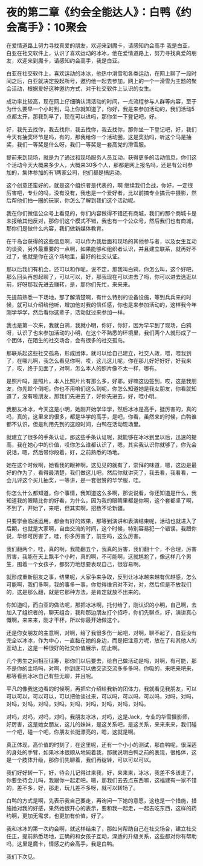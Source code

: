 # 夜的第二章《约会全能达人》：白鸭《约会高手》：10聚会

在爱情道路上努力寻找真爱的朋友，欢迎来到魔卡，请感知约会高手 我是白亚，白亚在社交软件上，认识了喜欢运动的冰冰，他在爱情道路上，努力寻找真爱的朋友，欢迎来到魔卡，请感知约会高手，我是白亚。

白亚在社交软件上，喜欢运动的冰冰，他热中滑雪和各类运动，在网上聊了一段时间之后，白亚就决定投起所号，邀约他一起去参加，网上的一个一滑雪为主题的聚会活动，根据爱好这种邀约方式，对于社交软件上认识的女生。

成功率比较高，现在网上仔细确认清活动的时间，一点流程参与人群等内容，至于为什么要早一个小时到，马上你就知道了，你好，我是来参加活动的，我们活动5点都太开，那我到早了，现在可以进吗，那你坐一下登记吧，好。

好，我先去找你，我去找你，我去找你，我去找你，那你坐一下登记吧，好，我们今天有抽奖环节是吗，有的，那我给你一个活动圈，这是奖劲吗，听这个马是抽奖，我们一等奖是什么呀，我们一等奖是一套高党的滑雪服。

提前来到现场，就是为了通过和现场服务人员互动，获得更多的活动信息，你们这个活动今天大概来多少人，大概来30多个人，那都是网上报名吗，还是有公司参加的，集体参加的有1两家公司，他们都是搞运动。

这个创意还蛮好的，就是这个组织者是代表的，啊 继续我们会战，你好，一定很厉害吧，专业的吗，没有没有，我也是一个爱好者，比以前搞专业搞云中摄影，然后帮他们拍一圈的玩家，你怎么了解到我们这个活动呢。

我在你们微信公众号上看见的，你们内容做得不错还有商城，我们的那个商城卡是未报给其他反对，那你们这个模式不错，我也有一个公众号，然后我们也有商城，那你们是做什么内容，我们做新媒体教育。

在千岛台获得的这些信息啊，可以作为我后面和现场的其他参与者，以及女生互动的谈资，另外最重要的一点啊，如果能够和组织者认识，并且建立联系，就再好不过了，他就是你在这个场地里，最好的社交认证。

那以后我们有机会，还可以和作呢，说不定，那我叫白鸦，你怎么叫，这个好吧，那么回头再想起聊了，可以可以，好，那我现在可以进去了吗，你可以进去选逛以前，好呀那我先进去赚转，是，那你们先忙，来来来。

先提前熟悉一下场地，那了解清楚啊，有什么特别的设备设施，等到兵兵来的时候，就可以介绍给他听，增加他对我的信任感，你也是来参加活动的，这样我今年刚学华学，然后看你这辈子，活动就过来参加一样。

我也是第一次来，我就白鸦，我就小明，你好，你好，因为早早到了现场，白鸦呀，认识了也来参加活动的小明，在这个不熟悉的环境里，我们两个人就形成了一个团体，在陌生的社交场合，会有很多的社交孤岛。

那联系起这些社交孤岛，形成团体，就可以给自己建立，社交人政，喂，喂我到了，在哪儿啊，我怎么看见你啊，哎，这儿这儿呢，你在那儿好好好好，好我来了，哎，终于见面了，对啊，怎么本人的照片像不太一样，哪有。

是照片吗，是照片，本人比照片片有那么多，好耶，好嘛这边签到，哎，这是我朋友，你先趁个倒吧，你也不用咱们这么到呢，你怎么知道她是我女朋友，你看就知道了，没有啦朋友，那我们先进去了，好你先进去，好，喂小明。

我朋友冰冰，今天这是小明，她刚开始学华学，然后冰冰是高手，挺厉害的，真的吗，真的，这里来的很多，都是华学的高手，是吧，你看，虽然来的时候，白鸭谁都不认识，但是利用先到的这段时间，白鸭在活动现场里。

就建立了很多的手条认证，那这些手条认证呢，就能够在冰冰到里以后，迅速的提高，我在她心中的价值，哎你怎么谁都认识了，嗯，其实我认识你就够了，你先会说话，嗯，然后带你段着，好，之前熟悉的场地。

她在这个时候啊，她看我的眼神啊，这见见的就有了，崇拜的味道，嗯，这边是最好的作为了，看得最清楚，我们做这儿吧，然后你就讲究了，我去看，我看看，一会儿评这个买儿抽奖，一等讲，是一套很赞的华学服，哇。

你怎么什么都知道，你个事情，我知道这么多啊，那说说看，你还知道是什么，我知道我的眼睛比你的好看，为什么，因为我的眼睛里都是你啊，这个套都坚了啊，不到了，开始了，来吧，但其实啊，招数不论新疆。

只要学会临活运用，都会有好的效果，那等到演讲和表演结束呢，活动也就进入了后期，也就是大家啊，自由交流的时间，这个时候，特别容易犯一个错误，我跟你说，华修可厉害了，哇，你多厉害了，前空吗，这么厉害。

我们翻两个，哇，真的啊，我能翻五个，我真的厉害，我们翻十个，不合理，厉害厉害，我能在天上飘半个小时，真的啊，不可能啊，这就尴尬了，像这样几个男生，围着一个女孩子，都努力地想要表现自己，很容易啊。

就形成重新朋友之事，结果呢，大家争来争取，反到让冰冰越来越有优越感，怎么可能啊，我们多啊，我的事多一事，你觉得维讯对不对，对，然后但是不放我们的，这是那么翻，就是它那种方法，是肯定就放不出来的。

你知道吗，而白亚的做法呢，那把冰冰啊，托付给了，刚认识的小明，自己啊，去加入了组织者的，聊天组合，我和那边朋友打个招呼，你们先聊点，好，演讲真心慨啊，来来来，刚才干杯，所以你最开始做这个。

还是你女朋友的主意啊，对啊，给了我很多伤一起吧，对啊，聊不起了，白亚没有完全以冰冰，作为中心，一直黏在她的身边，而是把注意力呢，放在了和其他人的互动上，这是一种很好的社交价值展示，防止啊。

几个男生之间相互征筹，那你们以后要去，给自己做活动是吗，对啊，有可能，那不是你的主场吗，对啊，你到底可以做交流交流多多多吗，你吸的，来吧来吧来，那等看到冰冰自己有些无聊，并且呢。

平凡的像我这边看的时候啊，再把它介绍给我新的团体力，我就看见我朋友，可以可以可以，可以可以，可以把他谈过来，可以吗，可以吗，可以吗，对吗，对吗，对吗，对吗，对吗，对吗，对吗，对吗，对吗，对吗，对吗。

对吗，对吗，对吗，对吗，我朋友冰冰，对吗，这是Jack，专业的华雪摄影师，好厉害，这是她女朋友，这儿的妹妹，是这关系吧，是这关系，来来来来，我们碰一个吧，碰一个吧，你朋友长挺漂亮的，嗯，这就是啊。

真正体现，高价值的时刻了，在这里呢，还有一个小小的测试，那白鸭呢，很深适的身处的手臂，如果冰冰很顺从地碗着我，那就说明白鸭之前的表现，很格体，这是一个肢体升级，那你们先聊着，我们再绽转，可以可以可以。

我们好好转一下，好，待会儿记得过来我，好，来来来，冰冰，我差不多该走了，你要坐待会儿吗，我跟你一起走吧，嗯，那我们去去点东西嘛，这福建有一家不错的，差不多，好，那走，玩儿差不多呀，就可以转场了。

白鸭的方式是啊，先表示我自己要走，再询问一下她的意愿，这也是一个措施，措施她对我的好感，果然她很开心的表示，要和我一起走，一起去吃东西，这样的药约啊，更加无需求，也更加有价值，好了。

我和冰冰的第一次约会啊，就这样结束了，那如何帮助自己在社交场合，建立社交任正，提前熟悉场地，正确的和女孩子互动，深适的升级关系，这些都对你有帮助吗，这里是魔卡，情感之约会高手，我是白鸭。

我们下次见。